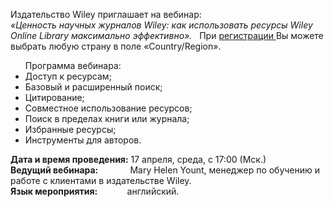 <p>
Издательство Wiley приглашает на вебинар:
<br>
<i>«Ценность научных журналов Wiley: как использовать ресурсы Wiley Online Library максимально эффективно».</i>
&nbsp; При <a href="https://register.gotowebinar.com/register/3404045554988275801"> регистрации </a> Вы можете выбрать любую страну в поле «Country/Region».
</p>

<ul>
Программа вебинара:
<li> Доступ к ресурсам;
<li> Базовый и расширенный поиск;
<li> Цитирование;
<li> Совместное использование ресурсов;
<li> Поиск в пределах книги или журнала;
<li> Избранные ресурсы;
<li> Инструменты для авторов.
</ul>

<p>
<b> Дата  и время проведения:</b> 17 апреля, среда, с 17:00 (Мск.)
<br>
<b> Ведущий вебинара:</b> &nbsp;&nbsp;&nbsp;&nbsp;&nbsp;&nbsp;&nbsp;&nbsp;&nbsp;&nbsp;&nbsp;&nbsp;Mary Helen Yount, менеджер по обучению и работе с клиентами в издательстве Wiley.
<br>
<b> Язык мероприятия:</b> &nbsp;&nbsp;&nbsp;&nbsp;&nbsp;&nbsp;&nbsp;&nbsp;&nbsp;&nbsp; английский.
</p>
